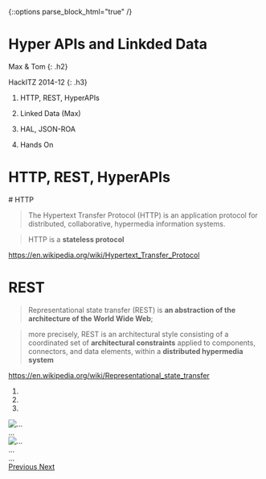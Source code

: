 {::options parse_block_html="true" /}

<div class="jumbotron">

# Hyper APIs and Linkded Data

Max & Tom
{: .h2}

HackITZ 2014-12 
{: .h3}

</div>



<div class="panel panel-default"><div class="panel-body h3">

1. HTTP, REST, HyperAPIs

2. Linked Data (Max)

3. HAL, JSON-ROA

4. Hands On


</div></div>




<div class="jumbotron">

#  HTTP, REST, HyperAPIs


</div>



<div class="panel panel-default"><div class="panel-body">
# HTTP

> The Hypertext Transfer Protocol (HTTP) is an application protocol for
> distributed, collaborative, hypermedia information systems.

> HTTP is a **stateless protocol**


<https://en.wikipedia.org/wiki/Hypertext_Transfer_Protocol>


</div></div>



<div class="panel panel-default"><div class="panel-body">

</div></div>


<div class="panel panel-default"><div class="panel-body">

# REST

> Representational state transfer (REST) is **an abstraction of the
> architecture of the World Wide Web**;

> more precisely, REST is an architectural style consisting of a
> coordinated set of **architectural constraints** applied to components,
> connectors, and data elements, within a **distributed hypermedia system**

<https://en.wikipedia.org/wiki/Representational_state_transfer>

</div></div>




<div id="carousel-example-generic" class="carousel slide" data-ride="carousel">
<!-- Indicators -->
<ol class="carousel-indicators">
<li data-target="#carousel-example-generic" data-slide-to="0" class="active"></li>
<li data-target="#carousel-example-generic" data-slide-to="1"></li>
<li data-target="#carousel-example-generic" data-slide-to="2"></li>
</ol>

<!-- Wrapper for slides -->
<div class="carousel-inner" role="listbox">
<div class="item active">
<img src="..." alt="...">
<div class="carousel-caption">
...
</div>
</div>
<div class="item">
<img src="..." alt="...">
<div class="carousel-caption">
...
</div>
</div>
...
</div>

<!-- Controls -->
<a class="left carousel-control" href="#carousel-example-generic" role="button" data-slide="prev">
<span class="glyphicon glyphicon-chevron-left" aria-hidden="true"></span>
<span class="sr-only">Previous</span>
</a>
<a class="right carousel-control" href="#carousel-example-generic" role="button" data-slide="next">
<span class="glyphicon glyphicon-chevron-right" aria-hidden="true"></span>
<span class="sr-only">Next</span>
</a>
</div>



